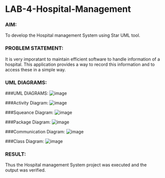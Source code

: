 # LAB-4-Hospital-Management
### AIM:
To develop the Hospital management System using Star UML tool.
### PROBLEM STATEMENT:
It is very imporatant to maintain efficient software to handle information of a hospital.
This application provides a way to record this information and to access these in a simple way.

### UML DIAGRAMS:

###UML DIAGRAMS:
![image](https://github.com/Richard01072002/LAB-4-Hospital-Management/assets/141472248/17b10b38-98bd-413a-a419-6caab775970a)

###Activity Diagram:
![image](https://github.com/Richard01072002/LAB-4-Hospital-Management/assets/141472248/7a962880-25c5-411a-a49d-6d6025f7570f)

###Squeance Diagram:
![image](https://github.com/Richard01072002/LAB-4-Hospital-Management/assets/141472248/92bd9d5f-8e01-4387-af33-0c0cdf0362ca)

###Package Diagram:
![image](https://github.com/Richard01072002/LAB-4-Hospital-Management/assets/141472248/3aead8d7-aa7e-4422-97e7-a453633fa3fb)

###Communication Diagram:
![image](https://github.com/Richard01072002/LAB-4-Hospital-Management/assets/141472248/b7b7ce98-83eb-48e7-b402-201c98aed9ab)

###Class Diagram:
![image](https://github.com/Richard01072002/LAB-4-Hospital-Management/assets/141472248/52a683ee-4808-4878-a686-64d9d8e7accd)


### RESULT:
Thus the Hospital management System project was executed and the output was verified.
